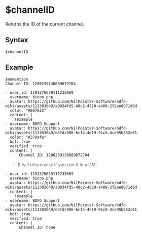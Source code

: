 # $channelID
Returns the ID of the current channel.

## Syntax
```
$channelID
```
## Example
```
$nomention
Channel ID: 1206239138089672704
```

```discord yaml
- user_id: 1191376659111235669
  username: binoo.php
  avatar: https://github.com/NilPointer-Software/bdfd-wiki/assets/113303649/a9034fd5-40c2-4320-a408-2f2ee0071d9d
  color: "#E67E22"
  content: |
    !example
- username: BDFD Support
  avatar: https://github.com/NilPointer-Software/bdfd-wiki/assets/113303649/e5fdc906-6c14-4e19-91c0-4ce95b852c61
  color: "#378afa"
  bot: true
  verified: true
  content: |
      Channel ID: 1206239138089672704
```

> It will return `none` if you use it in a DM.
```discord yaml
- user_id: 1191376659111235669
  username: binoo.php
  avatar: https://github.com/NilPointer-Software/bdfd-wiki/assets/113303649/a9034fd5-40c2-4320-a408-2f2ee0071d9d
  content: |
    !example
- username: BDFD Support
  avatar: https://github.com/NilPointer-Software/bdfd-wiki/assets/113303649/e5fdc906-6c14-4e19-91c0-4ce95b852c61
  bot: true
  verified: true
  content: |
      Channel ID: none
```

